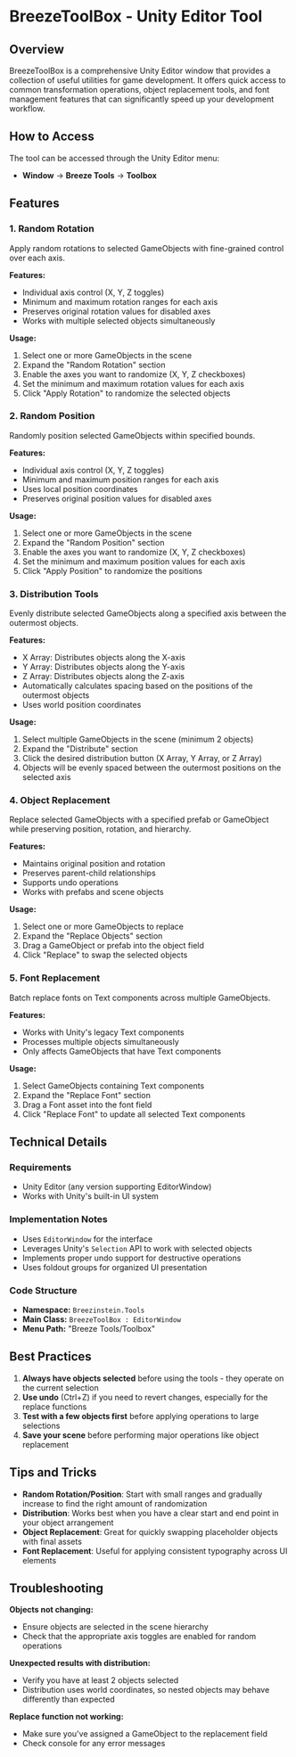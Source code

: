 # BreezeToolBox - Unity Editor Tool

## Overview

BreezeToolBox is a comprehensive Unity Editor window that provides a collection of useful utilities for game development. It offers quick access to common transformation operations, object replacement tools, and font management features that can significantly speed up your development workflow.

## How to Access

The tool can be accessed through the Unity Editor menu:
- **Window** → **Breeze Tools** → **Toolbox**

## Features

### 1. Random Rotation

Apply random rotations to selected GameObjects with fine-grained control over each axis.

**Features:**
- Individual axis control (X, Y, Z toggles)
- Minimum and maximum rotation ranges for each axis
- Preserves original rotation values for disabled axes
- Works with multiple selected objects simultaneously

**Usage:**
1. Select one or more GameObjects in the scene
2. Expand the "Random Rotation" section
3. Enable the axes you want to randomize (X, Y, Z checkboxes)
4. Set the minimum and maximum rotation values for each axis
5. Click "Apply Rotation" to randomize the selected objects

### 2. Random Position

Randomly position selected GameObjects within specified bounds.

**Features:**
- Individual axis control (X, Y, Z toggles)
- Minimum and maximum position ranges for each axis
- Uses local position coordinates
- Preserves original position values for disabled axes

**Usage:**
1. Select one or more GameObjects in the scene
2. Expand the "Random Position" section
3. Enable the axes you want to randomize (X, Y, Z checkboxes)
4. Set the minimum and maximum position values for each axis
5. Click "Apply Position" to randomize the positions

### 3. Distribution Tools

Evenly distribute selected GameObjects along a specified axis between the outermost objects.

**Features:**
- X Array: Distributes objects along the X-axis
- Y Array: Distributes objects along the Y-axis
- Z Array: Distributes objects along the Z-axis
- Automatically calculates spacing based on the positions of the outermost objects
- Uses world position coordinates

**Usage:**
1. Select multiple GameObjects in the scene (minimum 2 objects)
2. Expand the "Distribute" section
3. Click the desired distribution button (X Array, Y Array, or Z Array)
4. Objects will be evenly spaced between the outermost positions on the selected axis

### 4. Object Replacement

Replace selected GameObjects with a specified prefab or GameObject while preserving position, rotation, and hierarchy.

**Features:**
- Maintains original position and rotation
- Preserves parent-child relationships
- Supports undo operations
- Works with prefabs and scene objects

**Usage:**
1. Select one or more GameObjects to replace
2. Expand the "Replace Objects" section
3. Drag a GameObject or prefab into the object field
4. Click "Replace" to swap the selected objects

### 5. Font Replacement

Batch replace fonts on Text components across multiple GameObjects.

**Features:**
- Works with Unity's legacy Text components
- Processes multiple objects simultaneously
- Only affects GameObjects that have Text components

**Usage:**
1. Select GameObjects containing Text components
2. Expand the "Replace Font" section
3. Drag a Font asset into the font field
4. Click "Replace Font" to update all selected Text components

## Technical Details

### Requirements
- Unity Editor (any version supporting EditorWindow)
- Works with Unity's built-in UI system

### Implementation Notes
- Uses `EditorWindow` for the interface
- Leverages Unity's `Selection` API to work with selected objects
- Implements proper undo support for destructive operations
- Uses foldout groups for organized UI presentation

### Code Structure
- **Namespace:** `Breezinstein.Tools`
- **Main Class:** `BreezeToolBox : EditorWindow`
- **Menu Path:** "Breeze Tools/Toolbox"

## Best Practices

1. **Always have objects selected** before using the tools - they operate on the current selection
2. **Use undo** (Ctrl+Z) if you need to revert changes, especially for the replace functions
3. **Test with a few objects first** before applying operations to large selections
4. **Save your scene** before performing major operations like object replacement

## Tips and Tricks

- **Random Rotation/Position**: Start with small ranges and gradually increase to find the right amount of randomization
- **Distribution**: Works best when you have a clear start and end point in your object arrangement
- **Object Replacement**: Great for quickly swapping placeholder objects with final assets
- **Font Replacement**: Useful for applying consistent typography across UI elements

## Troubleshooting

**Objects not changing:**
- Ensure objects are selected in the scene hierarchy
- Check that the appropriate axis toggles are enabled for random operations

**Unexpected results with distribution:**
- Verify you have at least 2 objects selected
- Distribution uses world coordinates, so nested objects may behave differently than expected

**Replace function not working:**
- Make sure you've assigned a GameObject to the replacement field
- Check console for any error messages
